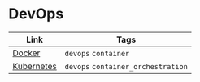 # DevOps

| Link                        | Tags                               |
| --------------------------- | ---------------------------------- |
| [Docker](docker.md)         | `devops` `container`               |
| [Kubernetes](kubernetes.md) | `devops` `container_orchestration` |
